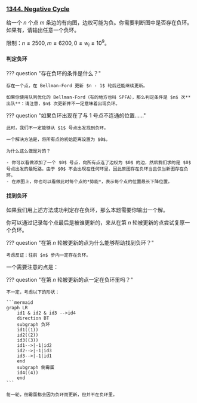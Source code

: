 
### [1344. Negative Cycle](https://acm.sjtu.edu.cn/OnlineJudge/problem/1344)

给一个 $n$ 个点 $m$ 条边的有向图，边权可能为负。你需要判断图中是否存在负环。如果有，请输出任意一个负环。

限制：$n \leq 2500, m \leq 6200, 0 \leq w_i \leq 10 ^ 9$。

#### 判定负环

??? question "存在负环的条件是什么？"

    存在一个点，在 Bellman-Ford 更新 $n - 1$ 轮后还能继续更新。

    如果你使用队列优化的 Bellman-Ford（有的地方也叫 SPFA），那么判定条件是 $n$ 次**出队**：请注意，$n$ 次更新并不一定意味着出现负环。

??? question "如果负环出现在了与 $1$ 号点不连通的位置……"

    此时，我们不一定能够从 $1$ 号点出发找到负环。

    一个解决方法是，将所有点的初始距离设置为 $0$。

    为什么这么做是对的？

    - 你可以看做添加了一个 $0$ 号点，向所有点连了边权为 $0$ 的边，然后我们求的是 $0$ 号点出发的最短路。由于 $0$ 不会出现在任何环里，因此原图存在负环当且仅当新图存在负环。
    - 在原图上，你也可以看做此时每个点的*势能*，表示每个点的位置最长下降位置。

#### 找到负环

如果我们用上述方法成功判定存在负环，那么本题需要你输出一个解。

你可以通过记录每个点最后是被谁更新的，来从在第 $n$ 轮被更新的点尝试复原一个负环。

??? question "在第 $n$ 轮被更新的点为什么能够帮助找到负环？"

    考虑反证：往前 $n$ 步内一定存在负环。

一个需要注意的点是：

??? question "在第 $n$ 轮被更新的点一定在负环里吗？"

    不一定，考虑以下的形状：

    ```mermaid
    graph LR
        id1 & id2 & id3 -->id4
        direction BT
        subgraph 负环
        id1((1))
        id2((2))
        id3((3))
        id1-->|-1|id2
        id2-->|-1|id3
        id3-->|-1|id1
        end
        subgraph 倒霉蛋
        id4((4))
        end
    ```

    每一轮，倒霉蛋都会因为负环而更新，但并不在负环里。